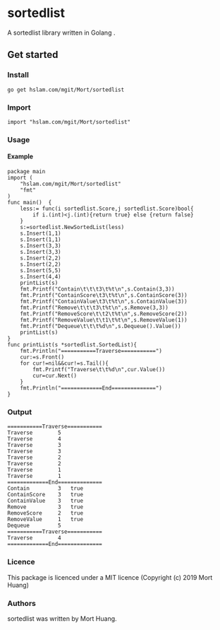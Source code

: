 # sortedlist
A sortedlist library written in Golang .

## Get started

### Install
```
go get hslam.com/mgit/Mort/sortedlist
```
### Import
```
import "hslam.com/mgit/Mort/sortedlist"
```
### Usage
#### Example
```
package main
import (
	"hslam.com/mgit/Mort/sortedlist"
	"fmt"
)
func main()  {
	less:= func(i sortedlist.Score,j sortedlist.Score)bool{
		if i.(int)<j.(int){return true} else {return false}
	}
	s:=sortedlist.NewSortedList(less)
	s.Insert(1,1)
	s.Insert(1,1)
	s.Insert(3,3)
	s.Insert(3,3)
	s.Insert(2,2)
	s.Insert(2,2)
	s.Insert(5,5)
	s.Insert(4,4)
	printList(s)
	fmt.Printf("Contain\t\t\t3\t%t\n",s.Contain(3,3))
	fmt.Printf("ContainScore\t3\t%t\n",s.ContainScore(3))
	fmt.Printf("ContainValue\t3\t%t\n",s.ContainValue(3))
	fmt.Printf("Remove\t\t\t3\t%t\n",s.Remove(3,3))
	fmt.Printf("RemoveScore\t\t2\t%t\n",s.RemoveScore(2))
	fmt.Printf("RemoveValue\t\t1\t%t\n",s.RemoveValue(1))
	fmt.Printf("Dequeue\t\t\t%d\n",s.Dequeue().Value())
	printList(s)
}
func printList(s *sortedlist.SortedList){
	fmt.Println("===========Traverse===========")
	cur:=s.Front()
	for cur!=nil&&cur!=s.Tail(){
		fmt.Printf("Traverse\t\t%d\n",cur.Value())
		cur=cur.Next()
	}
	fmt.Println("=============End==============")
}
```

### Output
```
===========Traverse===========
Traverse		5
Traverse		4
Traverse		3
Traverse		3
Traverse		2
Traverse		2
Traverse		1
Traverse		1
=============End==============
Contain			3	true
ContainScore	3	true
ContainValue	3	true
Remove			3	true
RemoveScore		2	true
RemoveValue		1	true
Dequeue			5
===========Traverse===========
Traverse		4
=============End==============
```

### Licence
This package is licenced under a MIT licence (Copyright (c) 2019 Mort Huang)


### Authors
sortedlist was written by Mort Huang.


